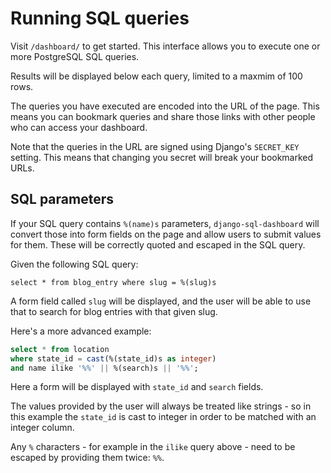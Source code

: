 # Running SQL queries

Visit `/dashboard/` to get started. This interface allows you to execute one or more PostgreSQL SQL queries.

Results will be displayed below each query, limited to a maxmim of 100 rows.

The queries you have executed are encoded into the URL of the page. This means you can bookmark queries and share those links with other people who can access your dashboard.

Note that the queries in the URL are signed using Django's `SECRET_KEY` setting. This means that changing you secret will break your bookmarked URLs.

## SQL parameters

If your SQL query contains `%(name)s` parameters, `django-sql-dashboard` will convert those into form fields on the page and allow users to submit values for them. These will be correctly quoted and escaped in the SQL query.

Given the following SQL query:

```
select * from blog_entry where slug = %(slug)s
```
A form field called `slug` will be displayed, and the user will be able to use that to search for blog entries with that given slug.

Here's a more advanced example:

```sql
select * from location
where state_id = cast(%(state_id)s as integer)
and name ilike '%%' || %(search)s || '%%';
```
Here a form will be displayed with `state_id` and `search` fields.

The values provided by the user will always be treated like strings - so in this example the `state_id` is cast to integer in order to be matched with an integer column.

Any `%` characters - for example in the `ilike` query above - need to be escaped by providing them twice: `%%`.